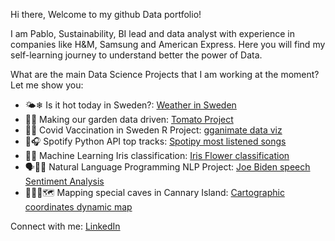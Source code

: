 Hi there,
Welcome to my github Data portfolio!

I am Pablo, Sustainability, BI lead and data analyst with experience in companies like H&M, Samsung and American Express.
Here you will find my self-learning journey to understand better the power of Data.

What are the main Data Science Projects that I am working at the moment? Let me show you:
- 🌤️❄ Is it hot today in Sweden?: [Weather in Sweden](https://pablo-ferro.github.io/SwedishWeather/)
- 🍅🍅 Making our garden data driven: [Tomato Project](https://pablo-ferro.github.io/TomatoProject/)
- 💉🦠 Covid Vaccination in Sweden R Project: [gganimate data viz](https://pablo-ferro.github.io/R-Vaccination-project/)
- 🕺🎧 Spotify Python API top tracks: [Spotipy most listened songs](https://github.com/pablo-ferro/Spotify_API_top_tracks)
- 🌸🌼 Machine Learning Iris classification: [Iris Flower classification](https://github.com/pablo-ferro/ML_iris_flower)
- 🗣👍🏽 Natural Language Programming NLP Project: [Joe Biden speech Sentiment Analysis](https://github.com/pablo-ferro/NLP_Biden_speech)
- 🧗🏻‍♀️🗺 Mapping special caves in Cannary Island: [Cartographic coordinates dynamic map]( https://github.com/pablo-ferro/mapping_Caves_in_CanaryIslands)

Connect with me: [LinkedIn](https://www.linkedin.com/in/pablo-ferro/)
